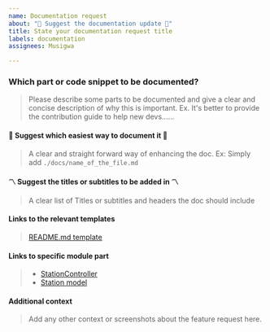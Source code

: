 ```yaml
---
name: Documentation request
about: "🎯 Suggest the documentation update 🎯"
title: State your documentation request title
labels: documentation
assignees: Musigwa

---
```


### Which part or code snippet to be documented?

> Please describe some parts to be documented and give a clear and concise description of why this is important. 
> Ex. It's better to provide the contribution guide to help new devs......

#### :book: Suggest which easiest way to document it :book:

> A clear and straight forward way of enhancing the doc.
> Ex: Simply add `./docs/name_of_the_file.md`

#### :part_alternation_mark: Suggest the titles or subtitles to be added in :part_alternation_mark:

> A clear list of Titles or subtitles and headers the doc should include

#### Links to the relevant templates

> [README.md template](https://gist.github.com/PurpleBooth/109311bb0361f32d87a2)

#### Links to specific module part

> - [StationController](https://github.com/Musigwa/SpAllocBE/blob/68a52f14f62f5701483d2302fb92decf2743ef72/api/controllers/stations.js#L17)
> - [Station model](https://github.com/Musigwa/SpAllocBE/blob/68a52f14f62f5701483d2302fb92decf2743ef72/api/models/index.js)

#### Additional context

> Add any other context or screenshots about the feature request here.
